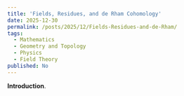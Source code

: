 ```yaml
---
title: 'Fields, Residues, and de Rham Cohomology'
date: 2025-12-30
permalink: /posts/2025/12/Fields-Residues-and-de-Rham/
tags:
  - Mathematics
  - Geometry and Topology
  - Physics
  - Field Theory
published: No
---
```

**Introduction**.
